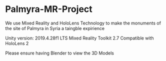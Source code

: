 # Palmyra-MR-Project
We use Mixed Reality and HoloLens Technology to make the monuments of the site of Palmyra in Syria a taingble expirience

Unity version: 2019.4.28f1 LTS
Mixed Reality Toolkit 2.7 
Compatible with HoloLens 2

Please ensure having Blender to view the 3D Models
